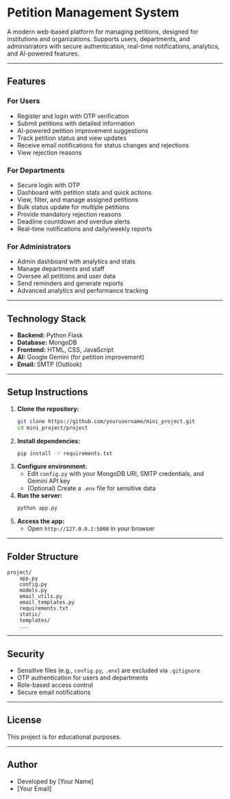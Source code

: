 # Petition Management System

A modern web-based platform for managing petitions, designed for institutions and organizations. Supports users, departments, and administrators with secure authentication, real-time notifications, analytics, and AI-powered features.

---

## Features

### For Users
- Register and login with OTP verification
- Submit petitions with detailed information
- AI-powered petition improvement suggestions
- Track petition status and view updates
- Receive email notifications for status changes and rejections
- View rejection reasons

### For Departments
- Secure login with OTP
- Dashboard with petition stats and quick actions
- View, filter, and manage assigned petitions
- Bulk status update for multiple petitions
- Provide mandatory rejection reasons
- Deadline countdown and overdue alerts
- Real-time notifications and daily/weekly reports

### For Administrators
- Admin dashboard with analytics and stats
- Manage departments and staff
- Oversee all petitions and user data
- Send reminders and generate reports
- Advanced analytics and performance tracking

---

## Technology Stack
- **Backend:** Python Flask
- **Database:** MongoDB
- **Frontend:** HTML, CSS, JavaScript
- **AI:** Google Gemini (for petition improvement)
- **Email:** SMTP (Outlook)

---

## Setup Instructions

1. **Clone the repository:**
   ```sh
   git clone https://github.com/yourusername/mini_project.git
   cd mini_project/project
   ```
2. **Install dependencies:**
   ```sh
   pip install -r requirements.txt
   ```
3. **Configure environment:**
   - Edit `config.py` with your MongoDB URI, SMTP credentials, and Gemini API key
   - (Optional) Create a `.env` file for sensitive data
4. **Run the server:**
   ```sh
   python app.py
   ```
5. **Access the app:**
   - Open `http://127.0.0.1:5000` in your browser

---

## Folder Structure
```
project/
    app.py
    config.py
    models.py
    email_utils.py
    email_templates.py
    requirements.txt
    static/
    templates/
    ...
```

---

## Security
- Sensitive files (e.g., `config.py`, `.env`) are excluded via `.gitignore`
- OTP authentication for users and departments
- Role-based access control
- Secure email notifications

---

## License
This project is for educational purposes.

---

## Author
- Developed by [Your Name]
- [Your Email]
